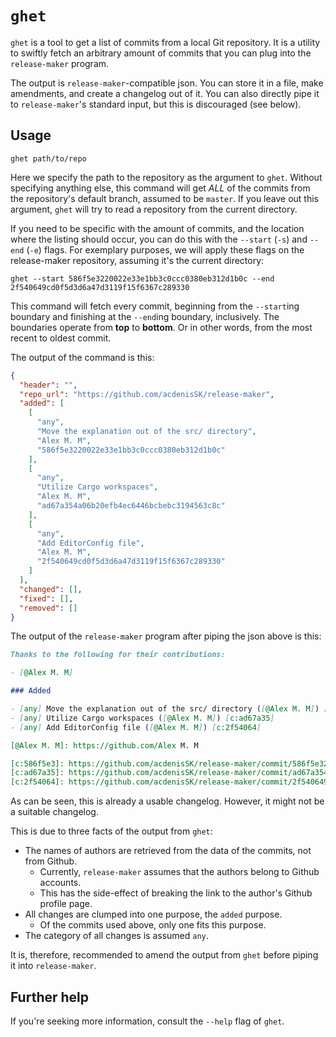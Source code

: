 # `ghet`

`ghet` is a tool to get a list of commits from a local Git repository. It is a utility to swiftly
fetch an arbitrary amount of commits that you can plug into the `release-maker` program.

The output is `release-maker`-compatible json. You can store it in a file, make amendments, and create
a changelog out of it. You can also directly pipe it to `release-maker`'s standard input, but this is
discouraged (see below).

## Usage

```
ghet path/to/repo
```

Here we specify the path to the repository as the argument to `ghet`. Without specifying anything else,
this command will get *ALL* of the commits from the repository's default branch, assumed to be `master`.
If you leave out this argument, `ghet` will try to read a repository from the current directory.

If you need to be specific with the amount of commits, and the location where the listing
should occur, you can do this with the `--start` (`-s`) and `--end` (`-e`) flags. For exemplary purposes,
we will apply these flags on the release-maker repository, assuming it's the current directory:

```
ghet --start 586f5e3220022e33e1bb3c0ccc0380eb312d1b0c --end 2f540649cd0f5d3d6a47d3119f15f6367c289330
```

This command will fetch every commit, beginning from the `--start`ing boundary and finishing
at the `--end`ing boundary, inclusively. The boundaries operate from **top** to **bottom**.
Or in other words, from the most recent to oldest commit.

The output of the command is this:

```json
{
  "header": "",
  "repo_url": "https://github.com/acdenisSK/release-maker",
  "added": [
    [
      "any",
      "Move the explanation out of the src/ directory",
      "Alex M. M",
      "586f5e3220022e33e1bb3c0ccc0380eb312d1b0c"
    ],
    [
      "any",
      "Utilize Cargo workspaces",
      "Alex M. M",
      "ad67a354a06b20efb4ec6446bcbebc3194563c8c"
    ],
    [
      "any",
      "Add EditorConfig file",
      "Alex M. M",
      "2f540649cd0f5d3d6a47d3119f15f6367c289330"
    ]
  ],
  "changed": [],
  "fixed": [],
  "removed": []
}
```

The output of the `release-maker` program after piping the json above is this:

```markdown
Thanks to the following for their contributions:

- [@Alex M. M]

### Added

- [any] Move the explanation out of the src/ directory ([@Alex M. M]) [c:586f5e3]
- [any] Utilize Cargo workspaces ([@Alex M. M]) [c:ad67a35]
- [any] Add EditorConfig file ([@Alex M. M]) [c:2f54064]

[@Alex M. M]: https://github.com/Alex M. M

[c:586f5e3]: https://github.com/acdenisSK/release-maker/commit/586f5e3220022e33e1bb3c0ccc0380eb312d1b0c
[c:ad67a35]: https://github.com/acdenisSK/release-maker/commit/ad67a354a06b20efb4ec6446bcbebc3194563c8c
[c:2f54064]: https://github.com/acdenisSK/release-maker/commit/2f540649cd0f5d3d6a47d3119f15f6367c289330
```

As can be seen, this is already a usable changelog. However, it might not be a suitable changelog.

This is due to three facts of the output from `ghet`:
- The names of authors are retrieved from the data of the commits, not from Github.
  - Currently, `release-maker` assumes that the authors belong to Github accounts.
  - This has the side-effect of breaking the link to the author's Github profile page.
- All changes are clumped into one purpose, the `added` purpose.
  - Of the commits used above, only one fits this purpose.
- The category of all changes is assumed `any`.

It is, therefore, recommended to amend the output from `ghet` before piping it into `release-maker`.

## Further help

If you're seeking more information, consult the `--help` flag of `ghet`.
